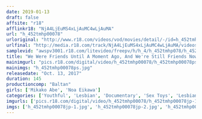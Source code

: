 ```yaml
---
date: 2019-01-13
draft: false
affsite: "r18"
afflinkr18: "NjA4LjEuMS4xLjAuMC4wLjAuMA"
url: "h_452tmhp00078"
urloriginal: "http://www.r18.com/videos/vod/movies/detail/-/id=h_452tmhp00078"
urlfinal: "http://media.r18.com/track/NjA4LjEuMS4xLjAuMC4wLjAuMA/videos/vod/movies/detail/-/id=h_452tmhp00078"
samplevid: "awspv3001.r18.com/litevideo/freepv/h/h_4/h_452tmhp078/h_452tmhp078_dmb_w.mp4"
title: "We Were Friends Until A Moment Ago, And We're Still Friends Now"
mainimgurl: "pics.r18.com/digital/video/h_452tmhp00078/h_452tmhp00078ps.jpg"
mainimgs: "h_452tmhp00078ps.jpg"
releasedate: "Oct. 13, 2017"
duration: 145
productioncomp: "Baltan"
girls: ['Mikako Abe', 'Noa Eikawa']
categories: ['Youthful', 'Lesbian', 'Documentary', 'Sex Toys', 'Lesbian Kissing', 'Hi-Def']
imgurls: ['pics.r18.com/digital/video/h_452tmhp00078/h_452tmhp00078jp-1.jpg', 'pics.r18.com/digital/video/h_452tmhp00078/h_452tmhp00078jp-2.jpg', 'pics.r18.com/digital/video/h_452tmhp00078/h_452tmhp00078jp-3.jpg', 'pics.r18.com/digital/video/h_452tmhp00078/h_452tmhp00078jp-4.jpg', 'pics.r18.com/digital/video/h_452tmhp00078/h_452tmhp00078jp-5.jpg', 'pics.r18.com/digital/video/h_452tmhp00078/h_452tmhp00078jp-6.jpg', 'pics.r18.com/digital/video/h_452tmhp00078/h_452tmhp00078jp-7.jpg', 'pics.r18.com/digital/video/h_452tmhp00078/h_452tmhp00078jp-8.jpg', 'pics.r18.com/digital/video/h_452tmhp00078/h_452tmhp00078jp-9.jpg', 'pics.r18.com/digital/video/h_452tmhp00078/h_452tmhp00078jp-10.jpg', 'pics.r18.com/digital/video/h_452tmhp00078/h_452tmhp00078jp-11.jpg', 'pics.r18.com/digital/video/h_452tmhp00078/h_452tmhp00078jp-12.jpg', 'pics.r18.com/digital/video/h_452tmhp00078/h_452tmhp00078jp-13.jpg', 'pics.r18.com/digital/video/h_452tmhp00078/h_452tmhp00078jp-14.jpg', 'pics.r18.com/digital/video/h_452tmhp00078/h_452tmhp00078jp-15.jpg', 'pics.r18.com/digital/video/h_452tmhp00078/h_452tmhp00078jp-16.jpg', 'pics.r18.com/digital/video/h_452tmhp00078/h_452tmhp00078jp-17.jpg', 'pics.r18.com/digital/video/h_452tmhp00078/h_452tmhp00078jp-18.jpg', 'pics.r18.com/digital/video/h_452tmhp00078/h_452tmhp00078jp-19.jpg', 'pics.r18.com/digital/video/h_452tmhp00078/h_452tmhp00078jp-20.jpg']
imgs: ['h_452tmhp00078jp-1.jpg', 'h_452tmhp00078jp-2.jpg', 'h_452tmhp00078jp-3.jpg', 'h_452tmhp00078jp-4.jpg', 'h_452tmhp00078jp-5.jpg', 'h_452tmhp00078jp-6.jpg', 'h_452tmhp00078jp-7.jpg', 'h_452tmhp00078jp-8.jpg', 'h_452tmhp00078jp-9.jpg', 'h_452tmhp00078jp-10.jpg', 'h_452tmhp00078jp-11.jpg', 'h_452tmhp00078jp-12.jpg', 'h_452tmhp00078jp-13.jpg', 'h_452tmhp00078jp-14.jpg', 'h_452tmhp00078jp-15.jpg', 'h_452tmhp00078jp-16.jpg', 'h_452tmhp00078jp-17.jpg', 'h_452tmhp00078jp-18.jpg', 'h_452tmhp00078jp-19.jpg', 'h_452tmhp00078jp-20.jpg']
---
```

